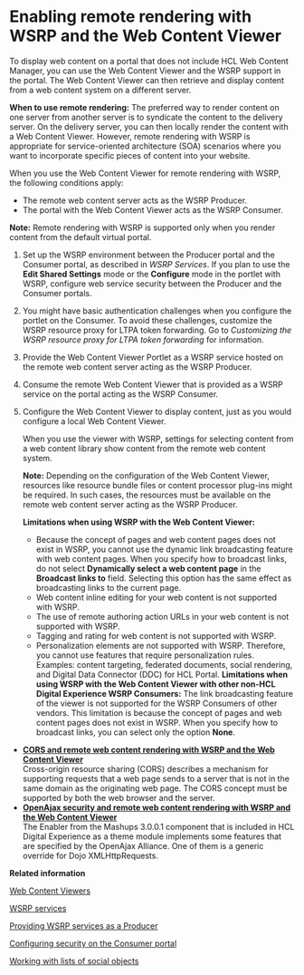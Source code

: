 # Enabling remote rendering with WSRP and the Web Content Viewer

To display web content on a portal that does not include HCL Web Content Manager, you can use the Web Content Viewer and the WSRP support in the portal. The Web Content Viewer can then retrieve and display content from a web content system on a different server.

**When to use remote rendering:** The preferred way to render content on one server from another server is to syndicate the content to the delivery server. On the delivery server, you can then locally render the content with a Web Content Viewer. However, remote rendering with WSRP is appropriate for service-oriented architecture \(SOA\) scenarios where you want to incorporate specific pieces of content into your website.

When you use the Web Content Viewer for remote rendering with WSRP, the following conditions apply:

-   The remote web content server acts as the WSRP Producer.
-   The portal with the Web Content Viewer acts as the WSRP Consumer.

**Note:** Remote rendering with WSRP is supported only when you render content from the default virtual portal.

1.  Set up the WSRP environment between the Producer portal and the Consumer portal, as described in *WSRP Services*. If you plan to use the **Edit Shared Settings** mode or the **Configure** mode in the portlet with WSRP, configure web service security between the Producer and the Consumer portals.

2.  You might have basic authentication challenges when you configure the portlet on the Consumer. To avoid these challenges, customize the WSRP resource proxy for LTPA token forwarding. Go to *Customizing the WSRP resource proxy for LTPA token forwarding* for information.

3.  Provide the Web Content Viewer Portlet as a WSRP service hosted on the remote web content server acting as the WSRP Producer.

4.  Consume the remote Web Content Viewer that is provided as a WSRP service on the portal acting as the WSRP Consumer.

5.  Configure the Web Content Viewer to display content, just as you would configure a local Web Content Viewer.

    When you use the viewer with WSRP, settings for selecting content from a web content library show content from the remote web content system.

    **Note:** Depending on the configuration of the Web Content Viewer, resources like resource bundle files or content processor plug-ins might be required. In such cases, the resources must be available on the remote web content server acting as the WSRP Producer.

    **Limitations when using WSRP with the Web Content Viewer:**

    -   Because the concept of pages and web content pages does not exist in WSRP, you cannot use the dynamic link broadcasting feature with web content pages. When you specify how to broadcast links, do not select **Dynamically select a web content page** in the **Broadcast links to** field. Selecting this option has the same effect as broadcasting links to the current page.
    -   Web content inline editing for your web content is not supported with WSRP.
    -   The use of remote authoring action URLs in your web content is not supported with WSRP.
    -   Tagging and rating for web content is not supported with WSRP.
    -   Personalization elements are not supported with WSRP. Therefore, you cannot use features that require personalization rules. Examples: content targeting, federated documents, social rendering, and Digital Data Connector \(DDC\) for HCL Portal.
    **Limitations when using WSRP with the Web Content Viewer with other non-HCL Digital Experience WSRP Consumers:** The link broadcasting feature of the viewer is not supported for the WSRP Consumers of other vendors. This limitation is because the concept of pages and web content pages does not exist in WSRP. When you specify how to broadcast links, you can select only the option **None**.


-   **[CORS and remote web content rendering with WSRP and the Web Content Viewer](../wcm/wcm_config_wcmviewer_wsrp_cors.md)**  
Cross-origin resource sharing \(CORS\) describes a mechanism for supporting requests that a web page sends to a server that is not in the same domain as the originating web page. The CORS concept must be supported by both the web browser and the server.
-   **[OpenAjax security and remote web content rendering with WSRP and the Web Content Viewer](../wcm/wcm_config_wcmviewer_wsrp_open_ajax.md)**  
The Enabler from the Mashups 3.0.0.1 component that is included in HCL Digital Experience as a theme module implements some features that are specified by the OpenAjax Alliance. One of them is a generic override for Dojo XMLHttpRequests.


**Related information**  


[Web Content Viewers](../wcm/wcm_deploy_wcmviewer_about.md)

[WSRP services](../admin-system/wsrpc.md)

[Providing WSRP services as a Producer](../admin-system/wsrpt_prod_prvd_ws.md)

[Configuring security on the Consumer portal](../admin-system/wsrpt_cons_prep_sec.md)

[Working with lists of social objects](../social/soc_rendr_tsk_socl_list.md)

